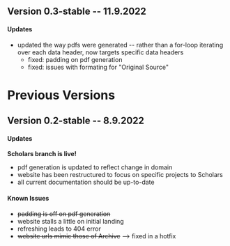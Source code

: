 ## Version 0.3-stable -- 11.9.2022

#### Updates
- updated the way pdfs were generated -- rather than a for-loop iterating over each data header, now targets specific data headers
  - fixed: padding on pdf generation
  - fixed: issues with formating for "Original Source"

# Previous Versions

## Version 0.2-stable -- 8.9.2022

#### Updates

**Scholars branch is live!**
- pdf generation is updated to reflect change in domain
- website has been restructured to focus on specific projects to Scholars
- all current documentation should be up-to-date

#### Known Issues

- ~~padding is off on pdf generation~~ 
- website stalls a little on initial landing
- refreshing leads to 404 error
- ~~website urls mimic those of Archive~~ --> fixed in a hotfix

